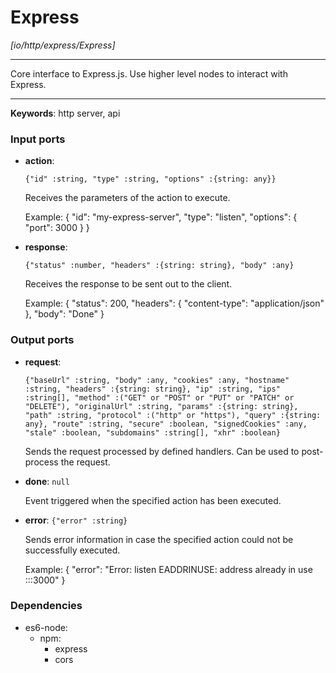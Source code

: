 # Express

_[io/http/express/Express]_

---

Core interface to Express.js. Use higher level nodes to interact with Express.  

---

__Keywords__: http server, api

### Input ports

* __action__: 
    ```
    {"id" :string, "type" :string, "options" :{string: any}}
    ```

    Receives the parameters of the action to execute.
    
    Example: 
    {
      "id": "my-express-server",
      "type": "listen",
      "options": {
        "port": 3000
      }
    }


* __response__: 
    ```
    {"status" :number, "headers" :{string: string}, "body" :any}
    ```

    Receives the response to be sent out to the client.
    
    Example:
    {
      "status": 200,
      "headers": {
        "content-type": "application/json" 
      },
      "body": "Done"
    }

### Output ports

* __request__: 
    ```
    {"baseUrl" :string, "body" :any, "cookies" :any, "hostname" :string, "headers" :{string: string}, "ip" :string, "ips" :string[], "method" :("GET" or "POST" or "PUT" or "PATCH" or "DELETE"), "originalUrl" :string, "params" :{string: string}, "path" :string, "protocol" :("http" or "https"), "query" :{string: any}, "route" :string, "secure" :boolean, "signedCookies" :any, "stale" :boolean, "subdomains" :string[], "xhr" :boolean}
    ```

    Sends the request processed by  defined handlers. Can be used to post-process the request.


* __done__: ` null `

    Event triggered when the specified action has been executed.


* __error__: ` {"error" :string} `

    Sends error information in case the specified action could not be successfully executed.
    
    Example:
    {
      "error": "Error: listen EADDRINUSE: address already in use :::3000"
    }

### Dependencies

* es6-node:
    * npm:
        * express
        * cors

